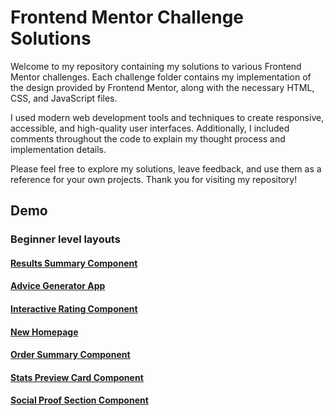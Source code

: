 # Frontend Mentor Challenge Solutions

Welcome to my repository containing my solutions to various Frontend Mentor challenges. Each challenge folder contains my implementation of the design provided by Frontend Mentor, along with the necessary HTML, CSS, and JavaScript files.

I used modern web development tools and techniques to create responsive, accessible, and high-quality user interfaces. Additionally, I included comments throughout the code to explain my thought process and implementation details.

Please feel free to explore my solutions, leave feedback, and use them as a reference for your own projects. Thank you for visiting my repository!

## Demo

### Beginner level layouts

#### [Results Summary Component](https://advice-generator-quotes.netlify.app/)

#### [Advice Generator App](https://advice-generator-quotes.netlify.app/)

#### [Interactive Rating Component](https://interactive-number-rate-component.netlify.app/)

#### [New Homepage](https://frontnews-homepage.netlify.app/)

#### [Order Summary Component](https://ord-sum-comp.netlify.app/)

#### [Stats Preview Card Component](https://stats-prev-comp.netlify.app/)

#### [Social Proof Section Component](https://soci-prof-comp.netlify.app/)
